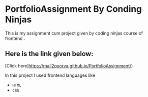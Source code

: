 # PortfolioAssignment By Conding Ninjas
This is my assignment cum project given by coding ninjas course of frontend .

## Here is the link given below:

[Click here]https://mail2poorva.github.io/PortfolioAssignment/)

In this project I used frontend languages like 
- `HTML`
- `CSS`
